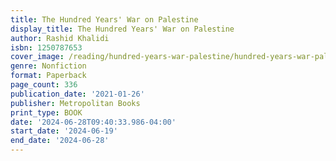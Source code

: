```yaml
---
title: The Hundred Years' War on Palestine
display_title: The Hundred Years' War on Palestine
author: Rashid Khalidi
isbn: 1250787653
cover_image: /reading/hundred-years-war-palestine/hundred-years-war-palestine.jpg
genre: Nonfiction
format: Paperback
page_count: 336
publication_date: '2021-01-26'
publisher: Metropolitan Books
print_type: BOOK
date: '2024-06-28T09:40:33.986-04:00'
start_date: '2024-06-19'
end_date: '2024-06-28'
---
```


